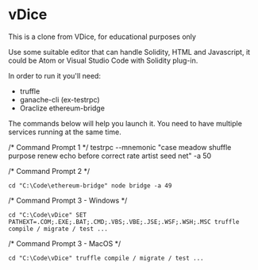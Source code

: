 # vDice
This is a clone from VDice, for educational purposes only

Use some suitable editor that can handle Solidity, HTML and Javascript, it could be Atom or Visual Studio Code with Solidity plug-in.

In order to run it you'll need:
- truffle
- ganache-cli (ex-testrpc)
- Oraclize ethereum-bridge

The commands below will help you launch it. You need to have multiple services running at the same time.

/* Command Prompt 1 */
testrpc --mnemonic "case meadow shuffle purpose renew echo before correct rate artist seed net" -a 50

/* Command Prompt 2 */

`cd "C:\Code\ethereum-bridge"
node bridge -a 49`

/* Command Prompt 3 - Windows */

`cd "C:\Code\vDice"
SET PATHEXT=.COM;.EXE;.BAT;.CMD;.VBS;.VBE;.JSE;.WSF;.WSH;.MSC
truffle compile / migrate / test ...`

/* Command Prompt 3 - MacOS */

`cd "C:\Code\vDice"
truffle compile / migrate / test ...`
